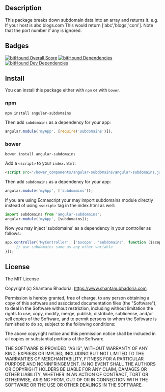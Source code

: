 ## Description

This package breaks down subdomain data into an array and returns it.
e.g. If your host is abc.blogs.com This would return ['abc','blogs','com']. Note that the port number if any is ignored.

## Badges

[![bitHound Overall Score](https://www.bithound.io/github/shantanubhadoria/angular-subdomains/badges/score.svg)](https://www.bithound.io/github/shantanubhadoria/angular-subdomains)
[![bitHound Dependencies](https://www.bithound.io/github/shantanubhadoria/angular-subdomains/badges/dependencies.svg)](https://www.bithound.io/github/shantanubhadoria/angular-subdomains/master/dependencies/npm)
[![bitHound Dev Dependencies](https://www.bithound.io/github/shantanubhadoria/angular-subdomains/badges/devDependencies.svg)](https://www.bithound.io/github/shantanubhadoria/angular-subdomains/master/dependencies/npm)

## Install

You can install this package either with `npm` or with `bower`.

### npm

```shell
npm install angular-subdomains
```

Then add `subdomains` as a dependency for your app:

```javascript
angular.module('myApp', [require('subdomains')]);
```

### bower

```shell
bower install angular-subdomains
```

Add a `<script>` to your `index.html`:

```html
<script src="/bower_components/angular-subdomains/angular-subdomains.js"></script>
```

Then add `subdomains` as a dependency for your app:

```javascript
angular.module('myApp', ['subdomains']);
```

If you are using Ecmascript your may import subdomains module directly
instead of using `<script>` tag in the index.html as well:

```javascript
import subdomains from 'angular-subdomains';
angular.module('myApp', [subdomains]);

```

Now you may inject 'subdomains' as a dependency in your controller as follows:

```javascript
app.controller('MyController', ['$scope', 'subdomains', function ($scope, subdomains) {
     // use subdomains same as any other variable
}]);
```

## License
The MIT License

Copyright (c) Shantanu Bhadoria. https://www.shantanubhadoria.com

Permission is hereby granted, free of charge, to any person obtaining a copy
of this software and associated documentation files (the "Software"), to deal
in the Software without restriction, including without limitation the rights
to use, copy, modify, merge, publish, distribute, sublicense, and/or sell
copies of the Software, and to permit persons to whom the Software is
furnished to do so, subject to the following conditions:

The above copyright notice and this permission notice shall be included in
all copies or substantial portions of the Software.

THE SOFTWARE IS PROVIDED "AS IS", WITHOUT WARRANTY OF ANY KIND, EXPRESS OR
IMPLIED, INCLUDING BUT NOT LIMITED TO THE WARRANTIES OF MERCHANTABILITY,
FITNESS FOR A PARTICULAR PURPOSE AND NONINFRINGEMENT. IN NO EVENT SHALL THE
AUTHORS OR COPYRIGHT HOLDERS BE LIABLE FOR ANY CLAIM, DAMAGES OR OTHER
LIABILITY, WHETHER IN AN ACTION OF CONTRACT, TORT OR OTHERWISE, ARISING FROM,
OUT OF OR IN CONNECTION WITH THE SOFTWARE OR THE USE OR OTHER DEALINGS IN
THE SOFTWARE.
